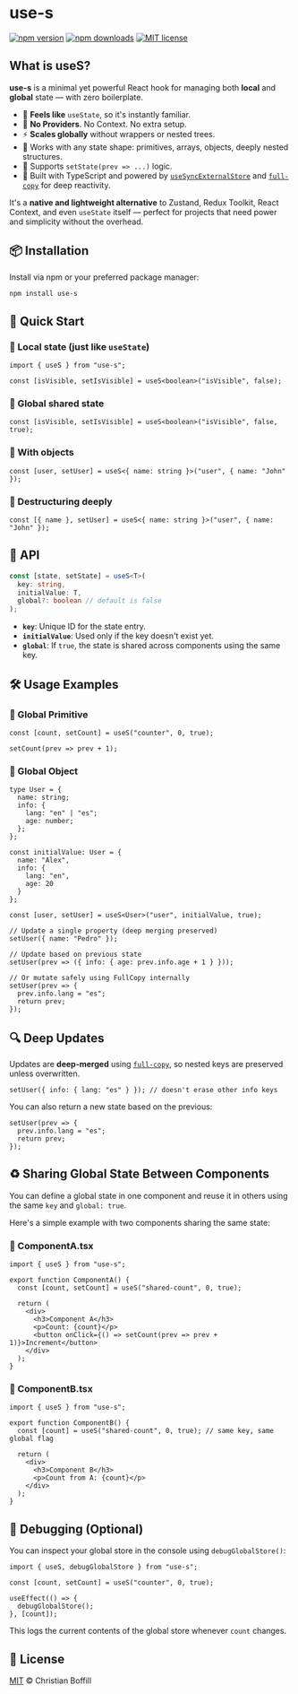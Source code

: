 # use-s

[![npm version](https://img.shields.io/npm/v/use-s?color=blue)](https://www.npmjs.com/package/use-s)
[![npm downloads](https://img.shields.io/npm/dm/use-s.svg)](https://www.npmjs.com/package/use-s)
[![MIT license](https://img.shields.io/npm/l/use-s.svg)](./LICENSE)

## What is useS?

**use-s** is a minimal yet powerful React hook for managing both **local** and **global** state — with zero boilerplate.

- 🧠 **Feels like** `useState`, so it's instantly familiar.
- 🚫 **No Providers**. No Context. No extra setup.
- ⚡ **Scales globally** without wrappers or nested trees.
- 🧩 Works with any state shape: primitives, arrays, objects, deeply nested structures.
- 🔁 Supports `setState(prev => ...)` logic.
- 🧼 Built with TypeScript and powered by [`useSyncExternalStore`](https://react.dev/reference/react/useSyncExternalStore) and [`full-copy`](https://www.npmjs.com/package/full-copy) for deep reactivity.

It's a **native and lightweight alternative** to Zustand, Redux Toolkit, React Context, and even `useState` itself — perfect for projects that need power and simplicity without the overhead.


## 📦 Installation

Install via npm or your preferred package manager:

```bash
npm install use-s
```

## 🚀 Quick Start

### 🔸 Local state (just like `useState`)

```tsx
import { useS } from "use-s";

const [isVisible, setIsVisible] = useS<boolean>("isVisible", false);
```

### 🔸 Global shared state

```tsx
const [isVisible, setIsVisible] = useS<boolean>("isVisible", false, true);
```

### 🔸 With objects

```tsx
const [user, setUser] = useS<{ name: string }>("user", { name: "John" });
```

### 🔸 Destructuring deeply

```tsx
const [{ name }, setUser] = useS<{ name: string }>("user", { name: "John" });
```

## 🧩 API

```ts
const [state, setState] = useS<T>(
  key: string,
  initialValue: T,
  global?: boolean // default is false
);
```

- **`key`**: Unique ID for the state entry.
- **`initialValue`**: Used only if the key doesn't exist yet.
- **`global`**: If `true`, the state is shared across components using the same key.

## 🛠️ Usage Examples

### 🔢 Global Primitive

```tsx
const [count, setCount] = useS("counter", 0, true);

setCount(prev => prev + 1);
```

### 🧍 Global Object

```tsx
type User = {
  name: string;
  info: {
    lang: "en" | "es";
    age: number;
  };
};

const initialValue: User = {
  name: "Alex",
  info: {
    lang: "en",
    age: 20
  }
};

const [user, setUser] = useS<User>("user", initialValue, true);

// Update a single property (deep merging preserved)
setUser({ name: "Pedro" });

// Update based on previous state
setUser(prev => ({ info: { age: prev.info.age + 1 } }));

// Or mutate safely using FullCopy internally
setUser(prev => {
  prev.info.lang = "es";
  return prev;
});
```

## 🔍 Deep Updates

Updates are **deep-merged** using [`full-copy`](https://www.npmjs.com/package/full-copy), so nested keys are preserved unless overwritten.

```tsx
setUser({ info: { lang: "es" } }); // doesn't erase other info keys
```

You can also return a new state based on the previous:

```tsx
setUser(prev => {
  prev.info.lang = "es";
  return prev;
});
```

## ♻️ Sharing Global State Between Components

You can define a global state in one component and reuse it in others using the same `key` and `global: true`.

Here's a simple example with two components sharing the same state:

### 🔸 ComponentA.tsx

```tsx
import { useS } from "use-s";

export function ComponentA() {
  const [count, setCount] = useS("shared-count", 0, true);

  return (
    <div>
      <h3>Component A</h3>
      <p>Count: {count}</p>
      <button onClick={() => setCount(prev => prev + 1)}>Increment</button>
    </div>
  );
}
```

### 🔸 ComponentB.tsx

```tsx
import { useS } from "use-s";

export function ComponentB() {
  const [count] = useS("shared-count", 0, true); // same key, same global flag

  return (
    <div>
      <h3>Component B</h3>
      <p>Count from A: {count}</p>
    </div>
  );
}
```

## 🧪 Debugging (Optional)

You can inspect your global store in the console using `debugGlobalStore()`:

```tsx
import { useS, debugGlobalStore } from "use-s";

const [count, setCount] = useS("counter", 0, true);

useEffect(() => {
  debugGlobalStore();
}, [count]);
```

This logs the current contents of the global store whenever `count` changes.


## 📜 License

[MIT](./LICENSE) © Christian Boffill
